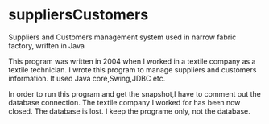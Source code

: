 # suppliersCustomers
Suppliers and Customers management system used in narrow fabric factory, written in Java

This program was written in 2004 when I worked in a textile company as a textile technician. I wrote this program to manage suppliers and customers information. It used Java core,Swing,JDBC etc.

In order to run this program and get the snapshot,I have to comment out the database connection. The textile company I worked for has been now closed. The database is lost. I keep the programe only, not the database.
